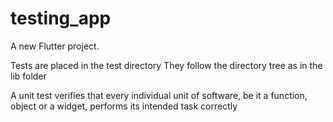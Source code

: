 # testing_app

A new Flutter project.

Tests are placed in the test directory
They follow the directory tree as in the lib folder

 A unit test verifies that every individual unit of software, be it a function, object or a widget, performs its intended task correctly